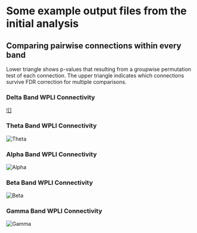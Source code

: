 # Some example output files from the initial analysis

## Comparing pairwise connections within every band

Lower triangle shows p-values that resulting from a groupwise permutation test of each connection. The upper triangle indicates which connections survive FDR correction for multiple comparisons.

### Delta Band WPLI Connectivity
[![]](https://plot.lu/~rb643/18.embed)

### Theta Band WPLI Connectivity
![Theta](https://raw.githubusercontent.com/rb643/fieldtrip_restingState/master/Figures/Matrix_Theta.tif)

### Alpha Band WPLI Connectivity
![Alpha](https://raw.githubusercontent.com/rb643/fieldtrip_restingState/master/Figures/Matrix_Alpha.tif)

### Beta Band WPLI Connectivity
![Beta](https://raw.githubusercontent.com/rb643/fieldtrip_restingState/master/Figures/Matrix_Beta.tif)

### Gamma Band WPLI Connectivity
![Gamma](https://raw.githubusercontent.com/rb643/fieldtrip_restingState/master/Figures/Matrix_Gamma.tif)

